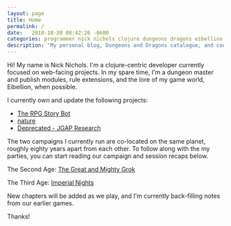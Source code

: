 ```yaml
---
layout: page
title: Home
permalink: /
date:   2018-10-20 08:42:26 -0600
categories: programmer nick nichols clojure dungeons dragons eibellion grok
description: "My personal blog, Dungeons and Dragons catalogue, and code playground"
---
```


Hi! My name is Nick Nichols. I'm a clojure-centric developer currently focused on web-facing projects.
In my spare time, I'm a dungeon master and publish modules, rule extensions, and the lore of my game world, Eibellion, when possible.

I currently own and update the following projects:
* [The RPG Story Bot](https://github.com/nnichols/rpg-story-bot)
* [nature](https://github.com/nnichols/nature)
* [Deprecated - JGAP Research](https://github.com/nnichols/JGAP-Research)

The two campaigns I currently run are co-located on the same planet, roughly eighty years apart from each other.
To follow along with the my parties, you can start reading our campaign and session recaps below.

The Second Age: [The Great and Mighty Grok](https://nnichols.github.io/dnd/the-great-and-mighty-grok)

The Third Age: [Imperial Nights](https://nnichols.github.io/dnd/imperial-nights)

New chapters will be added as we play, and I'm currently back-filling notes from our earlier games.

Thanks!
